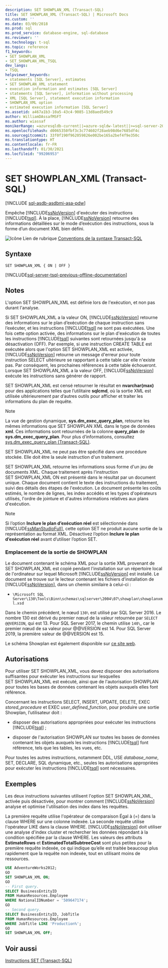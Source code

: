 ```yaml
---
description: SET SHOWPLAN_XML (Transact-SQL)
title: SET SHOWPLAN_XML (Transact-SQL) | Microsoft Docs
ms.custom: ''
ms.date: 03/09/2018
ms.prod: sql
ms.prod_service: database-engine, sql-database
ms.reviewer: ''
ms.technology: t-sql
ms.topic: reference
f1_keywords:
- SET SHOWPLAN_XML
- SET_SHOWPLAN_XML_TSQL
dev_langs:
- TSQL
helpviewer_keywords:
- statements [SQL Server], estimates
- SET SHOWPLAN_XML statement
- execution information and estimates [SQL Server]
- statements [SQL Server], information without processing
- XML [SQL Server], statement execution information
- SHOWPLAN_XML option
- estimated execution information [SQL Server]
ms.assetid: a467a1b3-10a5-43c4-9085-13d8aed549c9
author: WilliamDAssafMSFT
ms.author: wiassaf
monikerRange: =azuresqldb-current||=azure-sqldw-latest||>=sql-server-2016||>=sql-server-linux-2017||=azuresqldb-mi-current
ms.openlocfilehash: d0065350fbf3c3c774602f28aeb98d6e7685df4c
ms.sourcegitcommit: 33f0f190f962059826e002be165a2bef4f9e350c
ms.translationtype: HT
ms.contentlocale: fr-FR
ms.lasthandoff: 01/30/2021
ms.locfileid: "99206953"
---
```

# <a name="set-showplan_xml-transact-sql"></a>SET SHOWPLAN_XML (Transact-SQL)

[!INCLUDE [sql-asdb-asdbmi-asa-pdw](../../includes/applies-to-version/sql-asdb-asdbmi-asa.md)]

Empêche [!INCLUDE[ssNoVersion](../../includes/ssnoversion-md.md)] d'exécuter des instructions [!INCLUDE[tsql](../../includes/tsql-md.md)]. À la place, [!INCLUDE[ssNoVersion](../../includes/ssnoversion-md.md)] retourne des informations détaillées sur le mode d’exécution des instructions, sous la forme d’un document XML bien défini.

![Icône Lien de rubrique](../../database-engine/configure-windows/media/topic-link.gif "Icône du lien de rubrique") [Conventions de la syntaxe Transact-SQL](../../t-sql/language-elements/transact-sql-syntax-conventions-transact-sql.md)

## <a name="syntax"></a>Syntaxe

```syntaxsql
SET SHOWPLAN_XML { ON | OFF }
```

[!INCLUDE[sql-server-tsql-previous-offline-documentation](../../includes/sql-server-tsql-previous-offline-documentation.md)]

## <a name="remarks"></a>Notes

L'option SET SHOWPLAN_XML est définie lors de l'exécution, et non pas durant l'analyse.

Si SET SHOWPLAN_XML a la valeur ON, [!INCLUDE[ssNoVersion](../../includes/ssnoversion-md.md)] retourne des informations sur le plan d’exécution de chaque instruction sans l’exécuter, et les instructions [!INCLUDE[tsql](../../includes/tsql-md.md)] ne sont pas exécutées. Une fois cette option activée, des informations sur le plan d'exécution de toutes les instructions [!INCLUDE[tsql](../../includes/tsql-md.md)] suivantes sont retournées jusqu'à sa désactivation (OFF). Par exemple, si une instruction CREATE TABLE est exécutée alors que l'option SET SHOWPLAN_XML est activée, [!INCLUDE[ssNoVersion](../../includes/ssnoversion-md.md)] retourne un message d'erreur pour toute instruction SELECT ultérieure se rapportant à cette table car elle n'existe pas. Par conséquent, les prochaines références à cette table échoueront. Lorsque SET SHOWPLAN_XML a la valeur OFF, [!INCLUDE[ssNoVersion](../../includes/ssnoversion-md.md)] exécute les instructions sans générer de rapport.

SET SHOWPLAN_XML est censé retourner le résultat en **nvarchar(max)** pour des applications telles que l’utilitaire **sqlcmd**, où la sortie XML est utilisée ultérieurement par d’autres outils pour afficher et traiter les informations du plan de requête.

> [!NOTE]
> La vue de gestion dynamique, **sys.dm_exec_query_plan**, retourne les mêmes informations que SET SHOWPLAN XML dans le type de données **xml**. Ces informations sont retournées de la colonne **query_plan** de **sys.dm_exec_query_plan**. Pour plus d’informations, consultez [sys.dm_exec_query_plan &#40;Transact-SQL&#41;](../../relational-databases/system-dynamic-management-views/sys-dm-exec-query-plan-transact-sql.md).

SET SHOWPLAN_XML ne peut pas être spécifié dans une procédure stockée. Elle doit être la seule instruction d'un traitement.

SET SHOWPLAN_XML retourne les informations sous forme d'un jeu de documents XML. Chaque traitement après l'instruction SET SHOWPLAN_XML ON est présenté dans le résultat par un document unique. Chaque document contient le texte des instructions du traitement, suivi des détails des étapes de l'exécution. Le document présente les coûts estimés, le nombre de lignes, les index accédés et les types d'opérateurs utilisés, l'ordre de jointure et d'autres informations relatives aux plans d'exécution.

> [!NOTE]
> Si l’option **Inclure le plan d’exécution réel** est sélectionnée dans [!INCLUDE[ssManStudioFull](../../includes/ssmanstudiofull-md.md)], cette option SET ne produit aucune sortie de la représentation au format XML. Désactivez l’option **Inclure le plan d’exécution réel** avant d’utiliser l’option SET.

### <a name="location-of-showplan-output"></a>Emplacement de la sortie de SHOWPLAN

Le document contenant le schéma XML pour la sortie XML provenant de SET SHOWPLAN_XML est copié pendant l'installation sur un répertoire local de l'ordinateur sur lequel Microsoft [!INCLUDE[ssNoVersion](../../includes/ssnoversion-md.md)] est installé. Le document se trouve sur le lecteur contenant les fichiers d’installation de [!INCLUDE[ssNoVersion](../../includes/ssnoversion-md.md)], dans un chemin similaire à celui-ci :

- `\Microsoft SQL Server\130\Tools\Binn\schemas\sqlserver\2004\07\showplan\showplanxml.xsd`

Dans le chemin précédent, le nœud `130\` est utilisé par SQL Server 2016. Le nombre 130 est dérivé du premier nœud de la valeur retournée par `SELECT @@VERSION`, qui est 13. Pour SQL Server 2017, le chemin utilise `140\`, car le premier nœud de sa valeur pour @@VERSION est 14. Pour SQL Server 2019, la première valeur de @@VERSION est 15.

Le schéma Showplan est également disponible sur [ce site web](https://go.microsoft.com/fwlink/?linkid=43100&clcid=0x409).

## <a name="permissions"></a>Autorisations

Pour utiliser SET SHOWPLAN_XML, vous devez disposer des autorisations suffisantes pour exécuter les instructions sur lesquelles SET SHOWPLAN_XML est exécuté, ainsi que de l'autorisation SHOWPLAN pour toutes les bases de données contenant les objets auxquels elles font référence.

Concernant les instructions SELECT, INSERT, UPDATE, DELETE, EXEC *stored_procedure* et EXEC *user_defined_function*, pour produire une sortie Showplan, l’utilisateur doit :

- disposer des autorisations appropriées pour exécuter les instructions [!INCLUDE[tsql](../../includes/tsql-md.md)] ;

- disposer de l'autorisation SHOWPLAN sur toutes les bases de données contenant les objets auxquels les instructions [!INCLUDE[tsql](../../includes/tsql-md.md)] font référence, tels que les tables, les vues, etc.

Pour toutes les autres instructions, notamment DDL, USE *database_name*, SET, DECLARE, SQL dynamique, etc., seules les autorisations appropriées pour exécuter les instructions [!INCLUDE[tsql](../../includes/tsql-md.md)] sont nécessaires.

## <a name="examples"></a>Exemples

Les deux instructions suivantes utilisent l'option SET SHOWPLAN_XML, activée puis désactivée, pour montrer comment [!INCLUDE[ssNoVersion](../../includes/ssnoversion-md.md)] analyse et optimise l'utilisation des index dans les requêtes.

La première requête utilise l'opérateur de comparaison Égal à (=) dans la clause WHERE sur une colonne indexée. La seconde requête utilise l'opérateur LIKE dans la clause WHERE. [!INCLUDE[ssNoVersion](../../includes/ssnoversion-md.md)] doit utiliser une analyse d'index cluster et rechercher les données répondant à la condition spécifiée par la clause WHERE. Les valeurs des attributs **EstimateRows** et **EstimatedTotalSubtreeCost** sont plus petites pour la première requête indexée, ce qui indique qu’elle est traitée beaucoup plus rapidement que la requête non indexée, tout en utilisant moins de ressources.

```sql
USE AdventureWorks2012;
GO
SET SHOWPLAN_XML ON;
GO
-- First query.
SELECT BusinessEntityID
FROM HumanResources.Employee
WHERE NationalIDNumber = '509647174';
GO
-- Second query.
SELECT BusinessEntityID, JobTitle
FROM HumanResources.Employee
WHERE JobTitle LIKE 'Production%';
GO
SET SHOWPLAN_XML OFF;
```

## <a name="see-also"></a>Voir aussi

[Instructions SET &#40;Transact-SQL&#41;](../../t-sql/statements/set-statements-transact-sql.md)
